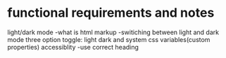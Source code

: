 # functional requirements and notes

light/dark mode
-what is html markup
-switiching between light and dark mode
 three option toggle: light dark and system
css variables(custom properties)
 accessiblity
 -use correct heading 